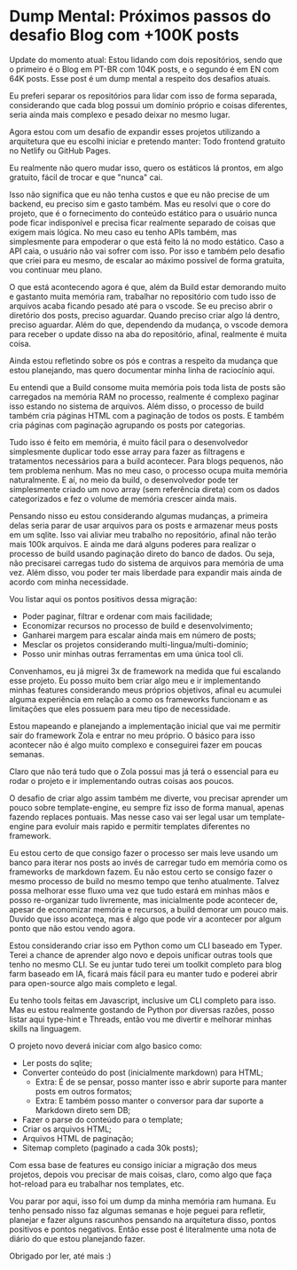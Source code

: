 # Dump Mental: Próximos passos do desafio Blog com +100K posts

Update do momento atual: Estou lidando com dois repositórios, sendo que o primeiro é o Blog em PT-BR com 104K posts, e o segundo é em EN com 64K posts. Esse post é um dump mental a respeito dos desafios atuais.

Eu preferi separar os repositórios para lidar com isso de forma separada, considerando que cada blog possui um domínio próprio e coisas diferentes, seria ainda mais complexo e pesado deixar no mesmo lugar.

Agora estou com um desafio de expandir esses projetos utilizando a arquitetura que eu escolhi iniciar e pretendo manter: Todo frontend gratuito no Netlify ou GitHub Pages.

Eu realmente não quero mudar isso, quero os estáticos lá prontos, em algo gratuito, fácil de trocar e que "nunca" cai.

Isso não significa que eu não tenha custos e que eu não precise de um backend, eu preciso sim e gasto também. Mas eu resolvi que o core do projeto, que é o fornecimento do conteúdo estático para o usuário nunca pode ficar indisponível e precisa ficar realmente separado de coisas que exigem mais lógica. No meu caso eu tenho APIs também, mas simplesmente para empoderar o que está feito lá no modo estático. Caso a API caia, o usuário não vai sofrer com isso. Por isso e também pelo desafio que criei para eu mesmo, de escalar ao máximo possível de forma gratuita, vou continuar meu plano.

O que está acontecendo agora é que, além da Build estar demorando muito e gastanto muita memória ram, trabalhar no repositório com tudo isso de arquivos acaba ficando pesado até para o vscode. Se eu preciso abrir o diretório dos posts, preciso aguardar. Quando preciso criar algo lá dentro, preciso aguardar.
Além do que, dependendo da mudança, o vscode demora para receber o update disso na aba do repositório, afinal, realmente é muita coisa.

Ainda estou refletindo sobre os pós e contras a respeito da mudança que estou planejando, mas quero documentar minha linha de raciocínio aqui.

Eu entendi que a Build consome muita memória pois toda lista de posts são carregados na memória RAM no processo, realmente é complexo paginar isso estando no sistema de arquivos. Além disso, o processo de build também cria páginas HTML com a paginação de todos os posts. E também cria páginas com paginação agrupando os posts por categorias.

Tudo isso é feito em memória, é muito fácil para o desenvolvedor simplesmente duplicar todo esse array para fazer as filtragens e tratamentos necessários para a build acontecer. Para blogs pequenos, não tem problema nenhum. Mas no meu caso, o processo ocupa muita memória naturalmente. E aí, no meio da build, o desenvolvedor pode ter simplesmente criado um novo array (sem referência direta) com os dados categorizados e fez o volume de memória crescer ainda mais.

Pensando nisso eu estou considerando algumas mudanças, a primeira delas seria parar de usar arquivos para os posts e armazenar meus posts em um sqlite. Isso vai aliviar meu trabalho no repositório, afinal não terão mais 100k arquivos. E ainda me dará alguns poderes para realizar o processo de build usando paginação direto do banco de dados. Ou seja, não precisarei carregas tudo do sistema de arquivos para memória de uma vez. Além disso, vou poder ter mais liberdade para expandir mais ainda de acordo com minha necessidade.

Vou listar aqui os pontos positivos dessa migração:

* Poder paginar, filtrar e ordenar com mais facilidade;
* Economizar recursos no processo de build e desenvolvimento;
* Ganharei margem para escalar ainda mais em número de posts;
* Mesclar os projetos considerando multi-lingua/multi-dominio;
* Posso unir minhas outras ferramentas em uma única tool cli.

Convenhamos, eu já migrei 3x de framework na medida que fui escalando esse projeto. Eu posso muito bem criar algo meu e ir implementando minhas features considerando meus próprios objetivos, afinal eu acumulei alguma experiência em relação a como os frameworks funcionam e as limitações que eles possuem para meu tipo de necessidade.

Estou mapeando e planejando a implementação inicial que vai me permitir sair do framework Zola e entrar no meu próprio. O básico para isso acontecer não é algo muito complexo e conseguirei fazer em poucas semanas. 

Claro que não terá tudo que o Zola possui mas já terá o essencial para eu rodar o projeto e ir implementando outras coisas aos poucos.

O desafio de criar algo assim também me diverte, vou precisar aprender um pouco sobre template-engine, eu sempre fiz isso de forma manual, apenas fazendo replaces pontuais. Mas nesse caso vai ser legal usar um template-engine para evoluir mais rapido e permitir templates diferentes no framework.

Eu estou certo de que consigo fazer o processo ser mais leve usando um banco para iterar nos posts ao invés de carregar tudo em memória como os frameworks de markdown fazem. Eu não estou certo se consigo fazer o mesmo processo de build no mesmo tempo que tenho atualmente. Talvez possa melhorar esse fluxo uma vez que tudo estará em minhas mãos e posso re-organizar tudo livremente, mas inicialmente pode acontecer de, apesar de economizar memória e recursos, a build demorar um pouco mais. Duvido que isso aconteça, mas é algo que pode vir a acontecer por algum ponto que não estou vendo agora.

Estou considerando criar isso em Python como um CLI baseado em Typer. Terei a chance de aprender algo novo e depois unificar outras tools que tenho no mesmo CLI. Se eu juntar tudo terei um toolkit completo para blog farm baseado em IA, ficará mais fácil para eu manter tudo e poderei abrir para open-source algo mais completo e legal.

Eu tenho tools feitas em Javascript, inclusive um CLI completo para isso. Mas eu estou realmente gostando de Python por diversas razões, posso listar aqui type-hint e Threads, então vou me divertir e melhorar minhas skills na linguagem.

O projeto novo deverá iniciar com algo basico como:

* Ler posts do sqlite;
* Converter conteúdo do post (inicialmente markdown) para HTML;
    * Extra: É de se pensar, posso manter isso e abrir suporte para manter posts em outros formatos;
    * Extra: E também posso manter o conversor para dar suporte a Markdown direto sem DB;
* Fazer o parse do conteúdo para o template;
* Criar os arquivos HTML;
* Arquivos HTML de paginação;
* Sitemap completo (paginado a cada 30k posts);

Com essa base de features eu consigo iniciar a migração dos meus projetos, depois vou precisar de mais coisas, claro, como algo que faça hot-reload para eu trabalhar nos templates, etc.

Vou parar por aqui, isso foi um dump da minha memória ram humana. Eu tenho pensado nisso faz algumas semanas e hoje peguei para refletir, planejar e fazer alguns rascunhos pensando na arquitetura disso, pontos positivos e pontos negativos. Então esse post é literalmente uma nota de diário do que estou planejando fazer.

Obrigado por ler, até mais :)